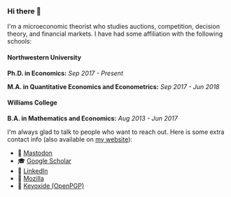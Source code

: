 ### Hi there 👋

I'm a microeconomic theorist who studies auctions, competition, decision theory, and financial markets. I have had some affiliation with the following schools:

#### Northwestern University

**Ph.D. in Economics:** *Sep 2017 - Present*

**M.A. in Quantitative Economics and Econometrics:** *Sep 2017 - Jun 2018*

#### Williams College

**B.A. in Mathematics and Economics:** *Aug 2013 - Jun 2017*

I'm always glad to talk to people who want to reach out. Here is some extra contact info (also available on [my website](https://mattwthomas.com)):
- 🐘 <a title="mwt@mathstodon.xyz" rel="me" href="https://mathstodon.xyz/@mwt">Mastodon</a>
- 🎓 [Google Scholar](https://scholar.google.com/citations?user=lcYWoQYAAAAJ)
- 💼 [LinkedIn](https://www.linkedin.com/in/mattwthomas/)
- 🦊 [Mozilla](https://people.mozilla.org/p/mwt)
- 🔑 <a title="12E711999B101F6F7C0AEDBB2F3EB8E26FE75E85" href="https://keyoxide.org/12E711999B101F6F7C0AEDBB2F3EB8E26FE75E85">Keyoxide (OpenPGP)</a>
